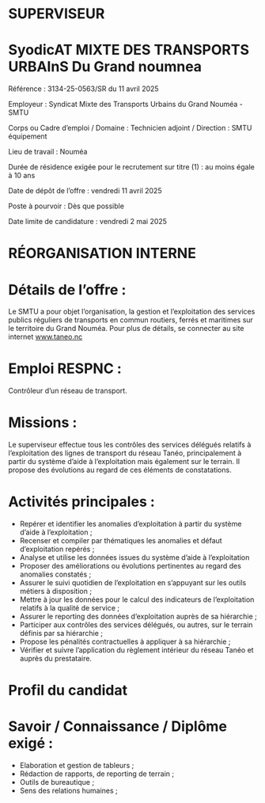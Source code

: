 # SUPERVISEUR

# SyodicAT MIXTE DES TRANSPORTS URBAInS Du Grand noumnea

Référence : 3134-25-0563/SR du 11 avril 2025

Employeur : Syndicat Mixte des Transports Urbains du Grand Nouméa - SMTU

Corps ou Cadre d’emploi / Domaine : Technicien adjoint / Direction : SMTU équipement

Lieu de travail : Nouméa

Durée de résidence exigée pour le recrutement sur titre (1) : au moins égale à 10 ans

Date de dépôt de l’offre : vendredi 11 avril 2025

Poste à pourvoir : Dès que possible

Date limite de candidature : vendredi 2 mai 2025

# RÉORGANISATION INTERNE

# Détails de l’offre :

Le SMTU a pour objet l’organisation, la gestion et l’exploitation des services publics réguliers de transports en commun routiers, ferrés et maritimes sur le territoire du Grand Nouméa. Pour plus de détails, se connecter au site internet www.taneo.nc

# Emploi RESPNC :

Contrôleur d’un réseau de transport.

# Missions :

Le superviseur effectue tous les contrôles des services délégués relatifs à l’exploitation des lignes de transport du réseau Tanéo, principalement à partir du système d’aide à l’exploitation mais également sur le terrain. Il propose des évolutions au regard de ces éléments de constatations.

# Activités principales :

- Repérer et identifier les anomalies d’exploitation à partir du système d’aide à l’exploitation ;
- Recenser et compiler par thématiques les anomalies et défaut d’exploitation repérés ;
- Analyse et utilise les données issues du système d’aide à l’exploitation
- Proposer des améliorations ou évolutions pertinentes au regard des anomalies constatés ;
- Assurer le suivi quotidien de l’exploitation en s’appuyant sur les outils métiers à disposition ;
- Mettre à jour les données pour le calcul des indicateurs de l’exploitation relatifs à la qualité de service ;
- Assurer le reporting des données d’exploitation auprès de sa hiérarchie ;
- Participer aux contrôles des services délégués, ou autres, sur le terrain définis par sa hiérarchie ;
- Propose les pénalités contractuelles à appliquer à sa hiérarchie ;
- Vérifier et suivre l’application du règlement intérieur du réseau Tanéo et auprès du prestataire.

# Profil du candidat

# Savoir / Connaissance / Diplôme exigé :

- Elaboration et gestion de tableurs ;
- Rédaction de rapports, de reporting de terrain ;
- Outils de bureautique ;
- Sens des relations humaines ;